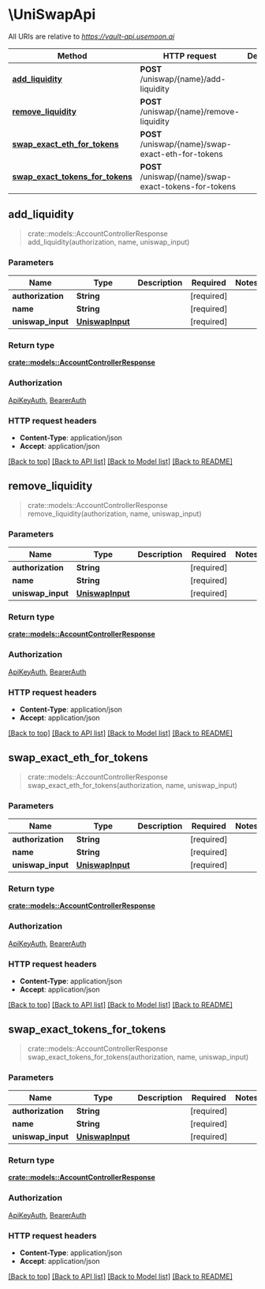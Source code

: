 # \UniSwapApi

All URIs are relative to *https://vault-api.usemoon.ai*

Method | HTTP request | Description
------------- | ------------- | -------------
[**add_liquidity**](UniSwapApi.md#add_liquidity) | **POST** /uniswap/{name}/add-liquidity | 
[**remove_liquidity**](UniSwapApi.md#remove_liquidity) | **POST** /uniswap/{name}/remove-liquidity | 
[**swap_exact_eth_for_tokens**](UniSwapApi.md#swap_exact_eth_for_tokens) | **POST** /uniswap/{name}/swap-exact-eth-for-tokens | 
[**swap_exact_tokens_for_tokens**](UniSwapApi.md#swap_exact_tokens_for_tokens) | **POST** /uniswap/{name}/swap-exact-tokens-for-tokens | 



## add_liquidity

> crate::models::AccountControllerResponse add_liquidity(authorization, name, uniswap_input)


### Parameters


Name | Type | Description  | Required | Notes
------------- | ------------- | ------------- | ------------- | -------------
**authorization** | **String** |  | [required] |
**name** | **String** |  | [required] |
**uniswap_input** | [**UniswapInput**](UniswapInput.md) |  | [required] |

### Return type

[**crate::models::AccountControllerResponse**](AccountControllerResponse.md)

### Authorization

[ApiKeyAuth](../README.md#ApiKeyAuth), [BearerAuth](../README.md#BearerAuth)

### HTTP request headers

- **Content-Type**: application/json
- **Accept**: application/json

[[Back to top]](#) [[Back to API list]](../README.md#documentation-for-api-endpoints) [[Back to Model list]](../README.md#documentation-for-models) [[Back to README]](../README.md)


## remove_liquidity

> crate::models::AccountControllerResponse remove_liquidity(authorization, name, uniswap_input)


### Parameters


Name | Type | Description  | Required | Notes
------------- | ------------- | ------------- | ------------- | -------------
**authorization** | **String** |  | [required] |
**name** | **String** |  | [required] |
**uniswap_input** | [**UniswapInput**](UniswapInput.md) |  | [required] |

### Return type

[**crate::models::AccountControllerResponse**](AccountControllerResponse.md)

### Authorization

[ApiKeyAuth](../README.md#ApiKeyAuth), [BearerAuth](../README.md#BearerAuth)

### HTTP request headers

- **Content-Type**: application/json
- **Accept**: application/json

[[Back to top]](#) [[Back to API list]](../README.md#documentation-for-api-endpoints) [[Back to Model list]](../README.md#documentation-for-models) [[Back to README]](../README.md)


## swap_exact_eth_for_tokens

> crate::models::AccountControllerResponse swap_exact_eth_for_tokens(authorization, name, uniswap_input)


### Parameters


Name | Type | Description  | Required | Notes
------------- | ------------- | ------------- | ------------- | -------------
**authorization** | **String** |  | [required] |
**name** | **String** |  | [required] |
**uniswap_input** | [**UniswapInput**](UniswapInput.md) |  | [required] |

### Return type

[**crate::models::AccountControllerResponse**](AccountControllerResponse.md)

### Authorization

[ApiKeyAuth](../README.md#ApiKeyAuth), [BearerAuth](../README.md#BearerAuth)

### HTTP request headers

- **Content-Type**: application/json
- **Accept**: application/json

[[Back to top]](#) [[Back to API list]](../README.md#documentation-for-api-endpoints) [[Back to Model list]](../README.md#documentation-for-models) [[Back to README]](../README.md)


## swap_exact_tokens_for_tokens

> crate::models::AccountControllerResponse swap_exact_tokens_for_tokens(authorization, name, uniswap_input)


### Parameters


Name | Type | Description  | Required | Notes
------------- | ------------- | ------------- | ------------- | -------------
**authorization** | **String** |  | [required] |
**name** | **String** |  | [required] |
**uniswap_input** | [**UniswapInput**](UniswapInput.md) |  | [required] |

### Return type

[**crate::models::AccountControllerResponse**](AccountControllerResponse.md)

### Authorization

[ApiKeyAuth](../README.md#ApiKeyAuth), [BearerAuth](../README.md#BearerAuth)

### HTTP request headers

- **Content-Type**: application/json
- **Accept**: application/json

[[Back to top]](#) [[Back to API list]](../README.md#documentation-for-api-endpoints) [[Back to Model list]](../README.md#documentation-for-models) [[Back to README]](../README.md)

